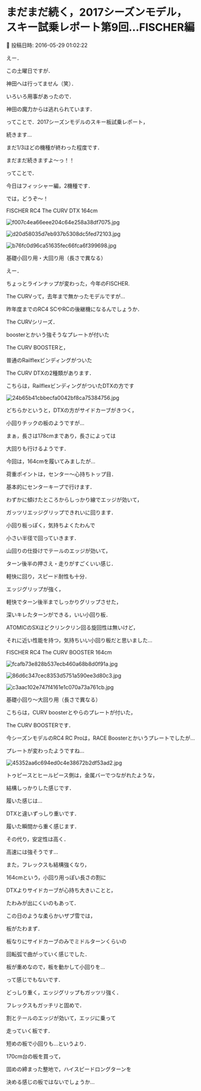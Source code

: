 # まだまだ続く，2017シーズンモデル，スキー試乗レポート第9回…FISCHER編

📅 投稿日時: 2016-05-29 01:02:22

えー．


この土曜日ですが．


神田へは行ってません（笑）．


いろいろ用事があったので．


神田の魔力からは逃れられています．





ってことで．2017シーズンモデルのスキー板試乗レポート，


続きます…


まだ1/3ほどの機種が終わった程度です．


まだまだ続きますよ～っ！！





ってことで．


今日はフィッシャー編，2機種です．





では，どうぞ～！[]()





FISCHER RC4 The CURV DTX 164cm







![f007c4ea66eee204c64e258a38df7075.jpg](images/f007c4ea66eee204c64e258a38df7075.jpg)









![d20d58035d7eb937b5308dc5fed72103.jpg](images/d20d58035d7eb937b5308dc5fed72103.jpg)









![b76fc0d96ca51635fec66fca6f399698.jpg](images/b76fc0d96ca51635fec66fca6f399698.jpg)







基礎小回り用・大回り用（長さで異なる）





えー．


ちょっとラインナップが変わった，今年のFISCHER.


The CURVって，去年まで無かったモデルですが…


昨年度までのRC4 SCやRCの後継機になるんでしょうか．





The CURVシリーズ．


boosterとかいう強そうなプレートが付いた


The CURV BOOSTERと，


普通のRailflexビンディングがついた


The CURV DTXの2種類があります．





こちらは，RailflexビンディングがついたDTXの方です




![24b65b41cbbecfa0042bf8ca75384756.jpg](images/24b65b41cbbecfa0042bf8ca75384756.jpg)




どちらかというと，DTXの方がサイドカーブがきつく，


小回りチックの板のようですが…


まぁ，長さは178cmまであり，長さによっては


大回りも行けるようです．





今回は，164cmを履いてみましたが…


荷重ポイントは，センター～心持ちトップ目．


基本的にセンターキープで行けます．





わずかに傾けたところからしっかり線でエッジが効いて，


ガッツリエッジグリップできれいに回ります．


小回り板っぽく，気持ちよくたわんで


小さい半径で回っていきます．


山回りの仕掛けでテールのエッジが効いて，


ターン後半の押さえ・走りがすごくいい感じ．


軽快に回り，スピード耐性も十分．


エッジグリップが強く，


軽快でターン後半までしっかりグリップさせた，


深いキレたターンができる，いい小回り板．





ATOMICのSXほどクリンクリン回る旋回性は無いけど，


それに近い性能を持つ，気持ちいい小回り板だと思いました…[]()





FISCHER RC4 The CURV BOOSTER 164cm







![fcafb73e828b537ecb460a68b8d0f91a.jpg](images/fcafb73e828b537ecb460a68b8d0f91a.jpg)









![86d6c347cec8353d5751a590ee3d80c3.jpg](images/86d6c347cec8353d5751a590ee3d80c3.jpg)









![c3aac102e747f4161e1c070a73a761cb.jpg](images/c3aac102e747f4161e1c070a73a761cb.jpg)







基礎小回り～大回り用（長さで異なる）





こちらは，CURV boosterとやらのプレートが付いた，


The CURV BOOSTERです．


今シーズンモデルのRC4 RC Proは，RACE Boosterとかいうプレートでしたが…


プレートが変わったようですね…




![45352aa6c694ed0c4e38672b2df53ad2.jpg](images/45352aa6c694ed0c4e38672b2df53ad2.jpg)




トゥピースとヒールピース側は，金属バーでつながれたような，


結構しっかりした感じです．





履いた感じは…


DTXと違いずっしり重いです．


履いた瞬間から重く感じます．





その代り，安定性は高く．


高速には強そうです…


また，フレックスも結構強くなり，


164cmという，小回り用っぽい長さの割に


DTXよりサイドカーブが心持ち大きいことと，


たわみが出にくいのもあって．


この日のような柔らかいザブ雪では，


板がたわまず．


板なりにサイドカーブのみでミドルターンくらいの


回転弧で曲がっていく感じでした．


板が重めなので，板を動かして小回りを…


って感じでもないです．





どっしり重く，エッジグリップもガッツリ強く．


フレックスもガッチリと固めで．


割とテールのエッジが効いて，エッジに乗って


走っていく板です．





短めの板で小回りも…というより．


170cm台の板を買って，


固めの締まった整地で，ハイスピードロングターンを


決める感じの板ではないでしょうか…
